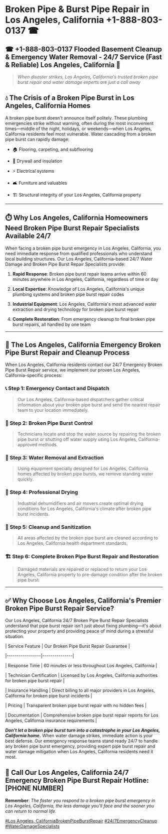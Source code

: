 # Broken Pipe & Burst Pipe Repair in Los Angeles, California +1-888-803-0137 ☎
## ☎ +1-888-803-0137  Flooded Basement Cleanup & Emergency Water Removal - 24/7 Service (Fast & Reliable) Los Angeles, California 🚨

> *When disaster strikes, Los Angeles, California's trusted broken pipe burst repair and water damage experts are just a call away*

## 💧 The Crisis of a Broken Pipe Burst in Los Angeles, California Homes

A broken pipe burst doesn't announce itself politely. These plumbing emergencies strike without warning, often during the most inconvenient times—middle of the night, holidays, or weekends—when Los Angeles, California residents feel most vulnerable. Water cascading from a broken pipe burst can rapidly damage:

* 🏠 Flooring, carpeting, and subflooring
* 🧱 Drywall and insulation
* ⚡ Electrical systems
* 🛋️ Furniture and valuables
* 🏗️ Structural integrity of your Los Angeles, California property

---

## ⏱️ Why Los Angeles, California Homeowners Need Broken Pipe Burst Repair Specialists Available 24/7

When facing a broken pipe burst emergency in Los Angeles, California, you need immediate response from qualified professionals who understand local building structures. Our Los Angeles, California-based 24/7 Water Damage and Broken Pipe Burst Repair Specialists provide:

1. **Rapid Response**: Broken pipe burst repair teams arrive within 60 minutes anywhere in Los Angeles, California, regardless of time or day
2. **Local Expertise**: Knowledge of Los Angeles, California's unique plumbing systems and broken pipe burst repair codes
3. **Industrial Equipment**: Los Angeles, California's most advanced water extraction and drying technology for broken pipe burst repair
4. **Complete Restoration**: From emergency cleanup to final broken pipe burst repairs, all handled by one team

---

## 🔧 The Los Angeles, California Emergency Broken Pipe Burst Repair and Cleanup Process

When Los Angeles, California residents contact our 24/7 Emergency Broken Pipe Burst Repair service, we implement our proven Los Angeles, California-specific process:

### 📞 Step 1: Emergency Contact and Dispatch
> Our Los Angeles, California-based dispatchers gather critical information about your broken pipe burst and send the nearest repair team to your location immediately.

### 🚿 Step 2: Broken Pipe Burst Control
> Technicians locate and stop the water source by repairing the broken pipe burst or shutting off water supply using Los Angeles, California-approved methods.

### 🌊 Step 3: Water Removal and Extraction
> Using equipment specially designed for Los Angeles, California homes affected by broken pipe bursts, we remove standing water quickly.

### 💨 Step 4: Professional Drying
> Industrial dehumidifiers and air movers create optimal drying conditions for Los Angeles, California's climate after broken pipe burst incidents.

### 🧼 Step 5: Cleanup and Sanitization
> All areas affected by the broken pipe burst are cleaned according to Los Angeles, California health department standards.

### 🏗️ Step 6: Complete Broken Pipe Burst Repair and Restoration
> Damaged materials are repaired or replaced to return your Los Angeles, California property to pre-damage condition after the broken pipe burst.

---

## ✅ Why Choose Los Angeles, California's Premier Broken Pipe Burst Repair Service?

Our Los Angeles, California 24/7 Broken Pipe Burst Repair Specialists understand that pipe burst repair isn't just about fixing plumbing—it's about protecting your property and providing peace of mind during a stressful situation.

| Service Feature | Our Broken Pipe Burst Repair Guarantee |
|-----------------|---------------|
| Response Time | 60 minutes or less throughout Los Angeles, California |
| Technician Certification | Licensed by Los Angeles, California authorities for broken pipe burst repair |
| Insurance Handling | Direct billing to all major providers in Los Angeles, California for broken pipe burst incidents |
| Pricing | Transparent broken pipe burst repair with no hidden fees |
| Documentation | Comprehensive broken pipe burst repair reports for Los Angeles, California insurance requirements |

***Don't let a broken pipe burst turn into a catastrophe in your Los Angeles, California home.*** When water damage strikes, immediate action is your best defense. Our emergency response teams stand ready 24/7 to handle any broken pipe burst emergency, providing expert pipe burst repair and water damage mitigation when Los Angeles, California residents need it most.

## 📱 Call Our Los Angeles, California 24/7 Emergency Broken Pipe Burst Repair Hotline: [PHONE NUMBER]

**Remember**: *The faster you respond to a broken pipe burst emergency in Los Angeles, California, the less damage you'll face and the sooner you can return to normal life.*

[#Los Angeles, CaliforniaBrokenPipeBurstRepair](#) [#24/7EmergencyCleanup](#) [#WaterDamageSpecialists](#)